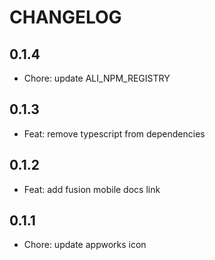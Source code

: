 # CHANGELOG

## 0.1.4

- Chore: update ALI_NPM_REGISTRY

## 0.1.3

- Feat: remove typescript from dependencies

## 0.1.2

- Feat: add fusion mobile docs link

## 0.1.1

- Chore: update appworks icon
